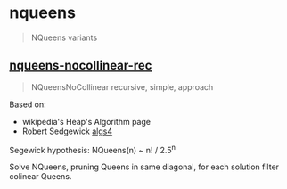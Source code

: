 # nqueens

> NQueens variants 

## [nqueens-nocollinear-rec](nqueens-nocollinear-rec)

> NQueensNoCollinear recursive, simple, approach 

Based on:

- wikipedia's Heap's Algorithm page
- Robert Sedgewick [algs4](https://algs4.cs.princeton.edu/home/)

Segewick hypothesis: NQueens(n) ~ n! / 2.5<sup>n</sup>

Solve NQueens, pruning Queens in same diagonal, for each solution filter colinear Queens. 
